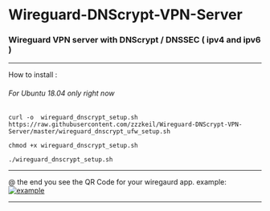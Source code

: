 # Wireguard-DNScrypt-VPN-Server
### Wireguard VPN server with DNScrypt / DNSSEC  ( ipv4 and ipv6 )

-----------------------------------------
How to install :
###### For Ubuntu 18.04 only right now
```
curl -o  wireguard_dnscrypt_setup.sh https://raw.githubusercontent.com/zzzkeil/Wireguard-DNScrypt-VPN-Server/master/wireguard_dnscrypt_ufw_setup.sh

chmod +x wireguard_dnscrypt_setup.sh

./wireguard_dnscrypt_setup.sh
```
-----------------------------------------

@ the end you see the QR Code for your wiregaurd app.
example:
[![example](https://zeroaim.de/01/qrtest.png)](https://github.com/zzzkeil/Wireguard-DNScrypt-VPN-Server)

-----------------------------------------
